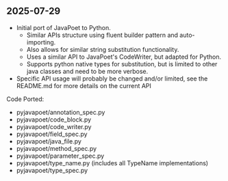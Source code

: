 ## 2025-07-29
- Initial port of JavaPoet to Python.
  - Similar APIs structure using fluent builder pattern and auto-importing.
  - Also allows for similar string substitution functionality.
  - Uses a similar API to JavaPoet's CodeWriter, but adapted for Python.
  - Supports python native types for substitution, but is limited to other java classes and need to be more verbose.
- Specific API usage will probably be changed and/or limited, see the README.md for more details on the current API

Code Ported:
- pyjavapoet/annotation_spec.py
- pyjavapoet/code_block.py
- pyjavapoet/code_writer.py
- pyjavapoet/field_spec.py
- pyjavapoet/java_file.py
- pyjavapoet/method_spec.py
- pyjavapoet/parameter_spec.py
- pyjavapoet/type_name.py (includes all TypeName implementations)
- pyjavapoet/type_spec.py
